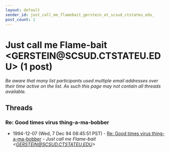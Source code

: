 ```yaml
---
layout: default
sender_id: just_call_me_flamebait_gerstein_at_scsud_ctstateu_edu_
post_count: 1
---
```


# Just call me Flame-bait <GERSTEIN<span>@</span>SCSUD.CTSTATEU.EDU> (1 post)

_Be aware that many list participants used multiple email addresses over their time active on the list. As such this page may not contain all threads available._

## Threads

### Re: Good times virus thing-a-ma-bobber
+ 1994-12-07 (Wed, 7 Dec 94 08:45:51 PST) - [Re: Good times virus thing-a-ma-bobber](/archive/1994/12/24fa3e10c4154407c2c6ae2cc560a0e9d345054983dc1f12e6664118c221381d) - _Just call me Flame-bait \<GERSTEIN@SCSUD.CTSTATEU.EDU\>_

